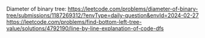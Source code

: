 Diameter of binary tree: https://leetcode.com/problems/diameter-of-binary-tree/submissions/1187269312/?envType=daily-question&envId=2024-02-27
https://leetcode.com/problems/find-bottom-left-tree-value/solutions/4792190/line-by-line-explanation-of-code-dfs
